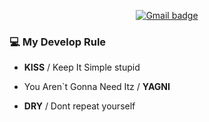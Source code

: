 
<div align=center>  

[![Gmail badge](https://img.shields.io/badge/-Gmail-d14836?style=flat&logo=Gmail&logoColor=white&link=mailto:leek71358@gmail.com)](mailto:leek71358@gmail.com)

</div>



### 💻 My Develop Rule
* **KISS** / Keep It Simple stupid

* You Aren`t Gonna Need Itz / **YAGNI**

* **DRY** / Dont repeat yourself
